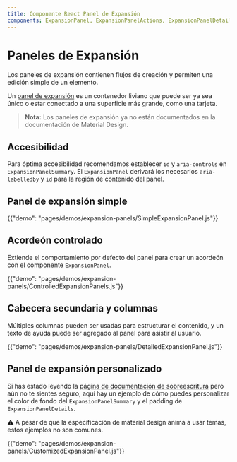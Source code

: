 ```yaml
---
title: Componente React Panel de Expansión
components: ExpansionPanel, ExpansionPanelActions, ExpansionPanelDetails, ExpansionPanelSummary
---
```

# Paneles de Expansión

<p class="description">Los paneles de expansión contienen flujos de creación y permiten una edición simple de un elemento.</p>

Un [panel de expansión](https://material.io/archive/guidelines/components/expansion-panels.html) es un contenedor liviano que puede ser ya sea único o estar conectado a una superficie más grande, como una tarjeta.

> **Nota:** Los paneles de expansión ya no están documentados en la documentación de Material Design.

## Accesibilidad

Para óptima accesibilidad recomendamos establecer `id` y `aria-controls` en `ExpansionPanelSummary`. El `ExpansionPanel` derivará los necesarios `aria-labelledby` y `id` para la región de contenido del panel.

## Panel de expansión simple

{{"demo": "pages/demos/expansion-panels/SimpleExpansionPanel.js"}}

## Acordeón controlado

Extiende el comportamiento por defecto del panel para crear un acordeón con el componente `ExpansionPanel`.

{{"demo": "pages/demos/expansion-panels/ControlledExpansionPanels.js"}}

## Cabecera secundaria y columnas

Múltiples columnas pueden ser usadas para estructurar el contenido, y un texto de ayuda puede ser agregado al panel para asistir al usuario.

{{"demo": "pages/demos/expansion-panels/DetailedExpansionPanel.js"}}

## Panel de expansión personalizado

Si has estado leyendo la [página de documentación de sobreescritura](/customization/overrides/) pero aún no te sientes seguro, aquí hay un ejemplo de cómo puedes personalizar el color de fondo del `ExpansionPanelSummary` y el padding de `ExpansionPanelDetails`.

⚠️ A pesar de que la especificación de material design anima a usar temas, estos ejemplos no son comunes.

{{"demo": "pages/demos/expansion-panels/CustomizedExpansionPanel.js"}}
